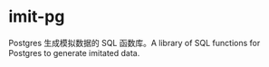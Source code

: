 # imit-pg
Postgres 生成模拟数据的 SQL 函数库。A library of SQL functions for Postgres to generate imitated data.
